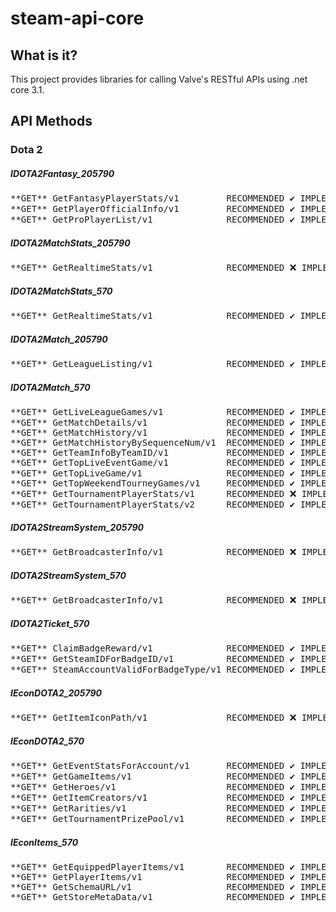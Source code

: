 # steam-api-core
## What is it?
This project provides libraries for calling Valve's
RESTful APIs using .net core 3.1.

## API Methods
### Dota 2
##### IDOTA2Fantasy_205790
<pre>**GET** GetFantasyPlayerStats/v1         RECOMMENDED ✔️ IMPLEMENTED ❌ TESTED ❌
**GET** GetPlayerOfficialInfo/v1         RECOMMENDED ✔️ IMPLEMENTED ❌ TESTED ❌
**GET** GetProPlayerList/v1              RECOMMENDED ✔️ IMPLEMENTED ❌ TESTED ❌</pre>
##### IDOTA2MatchStats_205790
<pre>**GET** GetRealtimeStats/v1              RECOMMENDED ❌ IMPLEMENTED ✔️ TESTED ❌</pre>
##### IDOTA2MatchStats_570
<pre>**GET** GetRealtimeStats/v1              RECOMMENDED ✔️ IMPLEMENTED ✔️ TESTED ❌</pre>
##### IDOTA2Match_205790
<pre>**GET** GetLeagueListing/v1              RECOMMENDED ✔️ IMPLEMENTED ✔️ TESTED ❌</pre>
##### IDOTA2Match_570
<pre>**GET** GetLiveLeagueGames/v1            RECOMMENDED ✔️ IMPLEMENTED ✔️ TESTED ❌
**GET** GetMatchDetails/v1               RECOMMENDED ✔️ IMPLEMENTED ✔️ TESTED ✔️
**GET** GetMatchHistory/v1               RECOMMENDED ✔️ IMPLEMENTED ✔️ TESTED ✔️ # game_mode
**GET** GetMatchHistoryBySequenceNum/v1  RECOMMENDED ✔️ IMPLEMENTED ✔️ TESTED ✔️
**GET** GetTeamInfoByTeamID/v1           RECOMMENDED ✔️ IMPLEMENTED ✔️ TESTED ✔️
**GET** GetTopLiveEventGame/v1           RECOMMENDED ✔️ IMPLEMENTED ✔️ TESTED ❌ # waiting for chance to test
**GET** GetTopLiveGame/v1                RECOMMENDED ✔️ IMPLEMENTED ✔️ TESTED ✔️
**GET** GetTopWeekendTourneyGames/v1     RECOMMENDED ✔️ IMPLEMENTED ❌ TESTED ❌
**GET** GetTournamentPlayerStats/v1      RECOMMENDED ❌ IMPLEMENTED ✔️ TESTED ❌
**GET** GetTournamentPlayerStats/v2      RECOMMENDED ✔️ IMPLEMENTED ✔️ TESTED ✔️ # match_id, time_frame</pre>
##### IDOTA2StreamSystem_205790
<pre>**GET** GetBroadcasterInfo/v1            RECOMMENDED ❌ IMPLEMENTED ✔️ TESTED ❌</pre>
##### IDOTA2StreamSystem_570
<pre>**GET** GetBroadcasterInfo/v1            RECOMMENDED ❌ IMPLEMENTED ✔️ TESTED ❌</pre>
##### IDOTA2Ticket_570
<pre>**GET** ClaimBadgeReward/v1              RECOMMENDED ✔️ IMPLEMENTED ❌ TESTED ❌
**GET** GetSteamIDForBadgeID/v1          RECOMMENDED ✔️ IMPLEMENTED ❌ TESTED ❌
**GET** SteamAccountValidForBadgeType/v1 RECOMMENDED ✔️ IMPLEMENTED ❌ TESTED ❌</pre>
##### IEconDOTA2_205790
<pre>**GET** GetItemIconPath/v1               RECOMMENDED ❌ IMPLEMENTED ✔️ TESTED ❌</pre>
##### IEconDOTA2_570
<pre>**GET** GetEventStatsForAccount/v1       RECOMMENDED ✔️ IMPLEMENTED ❌ TESTED ❌ # waiting for chance to test
**GET** GetGameItems/v1                  RECOMMENDED ✔️ IMPLEMENTED ✔️ TESTED ❌ # obsolete
**GET** GetHeroes/v1                     RECOMMENDED ✔️ IMPLEMENTED ✔️ TESTED ❌
**GET** GetItemCreators/v1               RECOMMENDED ✔️ IMPLEMENTED ✔️ TESTED ❌
**GET** GetRarities/v1                   RECOMMENDED ✔️ IMPLEMENTED ✔️ TESTED ❌
**GET** GetTournamentPrizePool/v1        RECOMMENDED ✔️ IMPLEMENTED ✔️ TESTED ❌</pre>
##### IEconItems_570
<pre>**GET** GetEquippedPlayerItems/v1        RECOMMENDED ✔️ IMPLEMENTED ✔️ TESTED ✔️
**GET** GetPlayerItems/v1                RECOMMENDED ✔️ IMPLEMENTED ✔️ TESTED ✔️
**GET** GetSchemaURL/v1                  RECOMMENDED ✔️ IMPLEMENTED ✔️ TESTED ✔️
**GET** GetStoreMetaData/v1              RECOMMENDED ✔️ IMPLEMENTED ✔️ TESTED ✔️</pre>
